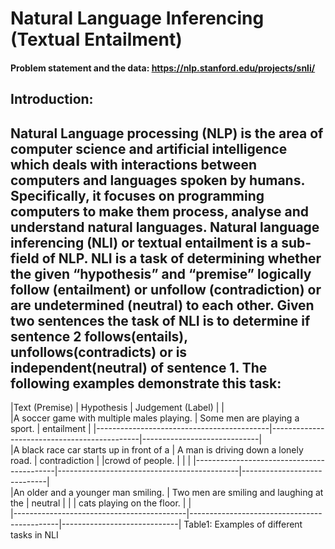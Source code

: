 # Natural Language Inferencing (Textual Entailment)
#### Problem statement and the data: https://nlp.stanford.edu/projects/snli/

## Introduction:

Natural Language processing (NLP) is the area of computer science and artificial intelligence which deals with interactions between computers and languages spoken by humans. Specifically, it focuses on programming computers to make them process, analyse and understand natural languages. Natural language inferencing (NLI) or textual entailment is a sub-field of NLP. NLI is a task of determining whether the given “hypothesis” and “premise” logically follow (entailment) or unfollow (contradiction) or are undetermined (neutral) to each other. Given two sentences the task of NLI is to determine if sentence 2 follows(entails), unfollows(contradicts) or is independent(neutral) of sentence 1. The following examples demonstrate this task:
-------------------------------------------------------------------------------------------------------------------------
|Text (Premise)					  |			Hypothesis				|		Judgement (Label) |
|										
|A soccer game with multiple males playing. |	Some men are playing a sport.			|		entailment		|
|-------------------------------------------|---------------------------------------------|-----------------------------|							  
|A black race car starts up in front of a   |	A man is driving down a lonely road.	|		contradiction	|
|crowd of people.					  |								|					|
|-------------------------------------------|---------------------------------------------|-----------------------------|							
|An older and a younger man smiling.	  |	Two men are smiling and laughing at the	|		neutral		|
|							  |	cats playing on the floor. 			|					|					
|-------------------------------------------|---------------------------------------------|-----------------------------| 
					Table1: Examples of different tasks in NLI

